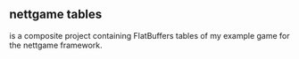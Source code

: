 ## nettgame tables

is a composite project containing FlatBuffers tables of my example game for the nettgame framework.
